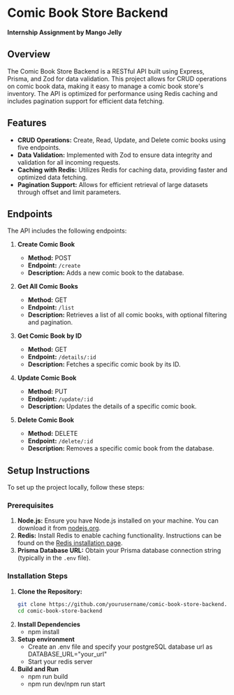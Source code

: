 # Comic Book Store Backend

**Internship Assignment by Mango Jelly**

## Overview

The Comic Book Store Backend is a RESTful API built using Express, Prisma, and Zod for data validation. This project allows for CRUD operations on comic book data, making it easy to manage a comic book store's inventory. The API is optimized for performance using Redis caching and includes pagination support for efficient data fetching.

## Features

- **CRUD Operations:** Create, Read, Update, and Delete comic books using five endpoints.
- **Data Validation:** Implemented with Zod to ensure data integrity and validation for all incoming requests.
- **Caching with Redis:** Utilizes Redis for caching data, providing faster and optimized data fetching.
- **Pagination Support:** Allows for efficient retrieval of large datasets through offset and limit parameters.

## Endpoints

The API includes the following endpoints:

1. **Create Comic Book**
   - **Method:** POST
   - **Endpoint:** `/create`
   - **Description:** Adds a new comic book to the database.

2. **Get All Comic Books**
   - **Method:** GET
   - **Endpoint:** `/list`
   - **Description:** Retrieves a list of all comic books, with optional filtering and pagination.

3. **Get Comic Book by ID**
   - **Method:** GET
   - **Endpoint:** `/details/:id`
   - **Description:** Fetches a specific comic book by its ID.

4. **Update Comic Book**
   - **Method:** PUT
   - **Endpoint:** `/update/:id`
   - **Description:** Updates the details of a specific comic book.

5. **Delete Comic Book**
   - **Method:** DELETE
   - **Endpoint:** `/delete/:id`
   - **Description:** Removes a specific comic book from the database.

## Setup Instructions

To set up the project locally, follow these steps:

### Prerequisites

1. **Node.js:** Ensure you have Node.js installed on your machine. You can download it from [nodejs.org](https://nodejs.org/).
2. **Redis:** Install Redis to enable caching functionality. Instructions can be found on the [Redis installation page](https://redis.io/docs/getting-started/installation/).
3. **Prisma Database URL:** Obtain your Prisma database connection string (typically in the `.env` file).

### Installation Steps

1. **Clone the Repository:**
   ```bash
   git clone https://github.com/yourusername/comic-book-store-backend.git
   cd comic-book-store-backend
2. **Install Dependencies**
   - npm install
3. **Setup environment**
   - Create an .env file and specify your postgreSQL database url as DATABASE_URL="your_url"
   - Start your redis server
4. **Build and Run**
   - npm run build
   - npm run dev/npm run start
